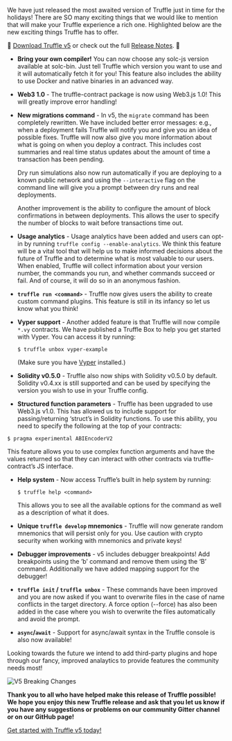 We have just released the most awaited version of Truffle just in time for the
holidays! There are SO many exciting things that we would like to mention that
will make your Truffle experience a rich one. Highlighted below are the new
exciting things Truffle has to offer.

👯    [Download Truffle v5](https://truffleframework.com/truffle) or check out the
full [Release Notes](https://github.com/trufflesuite/truffle/releases/tag/v5.0.0).    👯

- **Bring your own compiler!** You can now choose any solc-js version
  available at solc-bin. Just tell Truffle which version you want to use and it
  will automatically fetch it for you! This feature also includes the ability to
  use Docker and native binaries in an advanced way.

- **Web3 1.0** - The truffle-contract package is now using Web3.js 1.0! This
  will greatly improve error handling!

- **New migrations command** - In v5, the `migrate` command has been completely
  rewritten. We have included better error messages: e.g., when a deployment fails
  Truffle will notify you and give you an idea of possible fixes. Truffle will
  now also give you more information about what is going on when you deploy a
  contract. This includes cost summaries and real time status updates about the
  amount of time a transaction has been pending.

  Dry run simulations also now run automatically if you are deploying to a known
  public network and using the `--interactive` flag on the command line will give
  you a prompt between dry runs and real deployments.

  Another improvement is the ability to configure the amount of block confirmations
  in between deployments. This allows the user to specify the number of blocks to
  wait before transactions time out.

- **Usage analytics** - Usage analytics have been added and users can opt-in by
  running `truffle config --enable-analytics`. We think this feature will be a
  vital tool that will help us to make informed decisions about the future of Truffle
  and to determine what is most valuable to our users. When enabled, Truffle will
  collect information about your version number, the commands you run, and
  whether commands succeed or fail. And of course, it will do so in an anonymous
  fashion.

- **`truffle run <command>`** -  Truffle now gives users the ability to create
  custom command plugins. This feature is still in its infancy so let us know
  what you think!

- **Vyper support** - Another added feature is that Truffle will now compile
  `*.vy` contracts. We have published a Truffle Box to help you get started
  with Vyper. You can access it by running:  

  ```
  $ truffle unbox vyper-example
  ```

  (Make sure you have [Vyper](https://vyper.readthedocs.io/en/latest/installing-vyper.html) installed.)

- **Solidity v0.5.0** - Truffle also now ships with Solidity v0.5.0 by default.
  Solidity v0.4.xx is still supported and can be used by specifying the version
  you wish to use in your Truffle config.

-  **Structured function parameters** - Truffle has been upgraded to use
   Web3.js v1.0. This has allowed us to include support for passing/returning
   ‘struct’s in Solidity functions. To use this ability, you need to specify the
   following at the top of your contracts:

  ```
  $ pragma experimental ABIEncoderV2
  ```

  This feature allows you to use complex function arguments and have the values
  returned so that they can interact with other contracts via truffle-contract’s
  JS interface.

- **Help system** - Now access Truffle’s built in help system by running:
  ```
  $ truffle help <command>
  ```

  This allows you to see all the available options for the command as well as a
  description of what it does.

- **Unique `truffle develop` mnemonics** - Truffle will now generate random mnemonics
  that will persist only for you. Use caution with crypto security when working
  with mnemonics and private keys!

- **Debugger improvements** - v5 includes debugger breakpoints! Add breakpoints
  using the ’b’ command and remove them using the ‘B’ command. Additionally we
  have added mapping support for the debugger!

- **`truffle init` / `truffle unbox`** - These commands have been improved and
  you are now asked if you want to overwrite files in the case of name conflicts
  in the target directory. A force option (--force) has also been added in the
  case where you wish to overwrite the files automatically and avoid the
  prompt.

- **`async`/`await`** - Support for async/await syntax in the Truffle console
  is also now available!

Looking towards the future we intend to add third-party plugins and
hope through our fancy, improved analaytics to provide features the community
needs most!

![V5 Breaking Changes](/img/blog/truffle-v5-blog-media/breaking-changes-photo-v5.png)

**Thank you to all who have helped make this release of Truffle possible! We
hope you enjoy this new Truffle release and ask that you let us know if you have
any suggestions or problems on our community Gitter channel or on our GitHub
page!**

[Get started with Truffle v5 today!](https://truffleframework.com/truffle)
